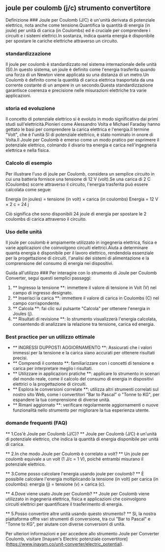 ## joule per coulomb (j/c) strumento convertitore

Definizione ###
Joule per Coulomb (J/C) è un'unità derivata di potenziale elettrico, nota anche come tensione.Quantifica la quantità di energia (in joule) per unità di carica (in Coulombs) ed è cruciale per comprendere i circuiti e i sistemi elettrici.In sostanza, indica quanta energia è disponibile per spostare le cariche elettriche attraverso un circuito.

### standardizzazione
Il joule per coulomb è standardizzato nel sistema internazionale delle unità (SI).In questo sistema, un joule è definito come l'energia trasferita quando una forza di un Newton viene applicata su una distanza di un metro.Un Coulomb è definito come la quantità di carica elettrica trasportata da una corrente costante di un ampere in un secondo.Questa standardizzazione garantisce coerenza e precisione nelle misurazioni elettriche tra varie applicazioni.

### storia ed evoluzione
Il concetto di potenziale elettrico si è evoluto in modo significativo dai primi studi sull'elettricità.Pionieri come Alessandro Volta e Michael Faraday hanno gettato le basi per comprendere la carica elettrica e l'energia.Il termine "Volt", che è l'unità SI di potenziale elettrico, è stato nominato in onore di Volta.Il Joule per Coulomb è emerso come un modo pratico per esprimere il potenziale elettrico, colmando il divario tra energia e carica nell'ingegneria elettrica e nella fisica.

### Calcolo di esempio
Per illustrare l'uso di joule per Coulomb, considera un semplice circuito in cui una batteria fornisce una tensione di 12 V (volt).Se una carica di 2 C (Coulombs) scorre attraverso il circuito, l'energia trasferita può essere calcolata come segue:

Energia (in joules) = tensione (in volt) × carica (in coulombs)
Energia = 12 V × 2 c = 24 j

Ciò significa che sono disponibili 24 joule di energia per spostare le 2 coulombs di carica attraverso il circuito.

### Uso delle unità
Il joule per coulomb è ampiamente utilizzato in ingegneria elettrica, fisica e varie applicazioni che coinvolgono circuiti elettrici.Aiuta a determinare quanta energia è disponibile per il lavoro elettrico, rendendola essenziale per la progettazione di circuiti, l'analisi dei sistemi di alimentazione e la comprensione del consumo di energia nei dispositivi.

Guida all'utilizzo ###
Per interagire con lo strumento di Joule per Coulomb Converter, segui questi semplici passaggi:
1. ** Ingresso la tensione **: immettere il valore di tensione in Volt (V) nel campo di ingresso designato.
2. ** Inserisci la carica **: immettere il valore di carica in Coulombs (C) nel campo corrispondente.
3. ** Calcola **: fai clic sul pulsante "Calcola" per ottenere l'energia in Joules (j).
4. ** Risultati di revisione **: lo strumento visualizzerà l'energia calcolata, consentendo di analizzare la relazione tra tensione, carica ed energia.

### Best practice per un utilizzo ottimale
- ** INGRESSI DUPPOSTI AGGIORNAMENTO **: Assicurati che i valori immessi per la tensione e la carica siano accurati per ottenere risultati precisi.
- ** Comprendi il contesto **: familiarizzare con i concetti di tensione e carica per interpretare meglio i risultati.
- ** Utilizzare in applicazioni pratiche **: applicare lo strumento in scenari del mondo reale, come il calcolo del consumo di energia in dispositivi elettrici o la progettazione di circuiti.
- ** Esplora le conversioni correlate **: utilizza altri strumenti correlati sul nostro sito Web, come i convertitori "Bar to Pascal" o "Tonne to KG", per espandere la tua comprensione di diverse unità.
- ** Rimani aggiornato **: verificare regolarmente aggiornamenti o nuove funzionalità nello strumento per migliorare la tua esperienza utente.

### domande frequenti (FAQ)

** 1.Cos'è Joule per Coulomb (J/C)? **
Joule per Coulomb (J/C) è un'unità di potenziale elettrico, che indica la quantità di energia disponibile per unità di carica.

** 2.In che modo Joule per Coulomb è correlato a volt? **
Un joule per coulomb equivale a un volt (1 J/c = 1 V), poiché entrambi misurano il potenziale elettrico.

** 3.Come posso calcolare l'energia usando joule per coulomb? **
È possibile calcolare l'energia moltiplicando la tensione (in volt) per carica (in coulombs): energia (j) = tensione (v) × carica (c).

** 4.Dove viene usato Joule per Coulomb? **
Joule per Coulomb viene utilizzato in ingegneria elettrica, fisica e applicazioni che coinvolgono circuiti elettrici per quantificare il trasferimento di energia.

** 5.Posso convertire altre unità usando questo strumento? **
Sì, la nostra piattaforma offre vari strumenti di conversione, tra cui "Bar to Pascal" e "Tonne to KG", per aiutare con diverse conversioni di unità.

Per ulteriori informazioni e per accedere allo strumento Joule per Converter Coulomb, visitare [Inayam's Electric potenziale convertitore] (https://www.inayam.co/unit-converter/electric_potential).